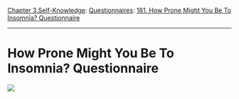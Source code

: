 [Chapter 3.Self-Knowledge](https://www.theschooloflife.com/thebookoflife/category/self-knowledge/): [Questionnaires](https://www.theschooloflife.com/thebookoflife/category/self-knowledge/questionnaires/): [181. How Prone Might You Be To Insomnia? Questionnaire](https://www.theschooloflife.com/thebookoflife/how-prone-might-you-be-to-insomnia-questionnaire/)

* * *

# How Prone Might You Be To Insomnia? Questionnaire

![](https://www.theschooloflife.com/thebookoflife/wp-content/uploads/2000/02/Border-Expander.png)
